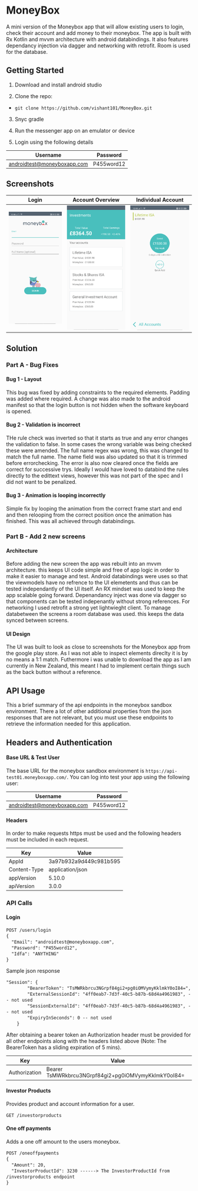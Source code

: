 # MoneyBox
A mini version of the Moneybox app that will allow existing users to login, check their account and add money to their moneybox. The app is built with Rx Kotlin and mvvm architecture with android databindings. It also features dependancy injection via dagger and networking with retrofit. Room is used for the database.

## Getting Started
1. Download and install android studio

2. Clone the repo:
- `git clone https://github.com/vishant101/MoneyBox.git`

3. Snyc gradle 

4. Run the messenger app on an emulator or device

5. Login using the following details

|  Username          | Password         |
| ------------- | ------------- |
| androidtest@moneyboxapp.com  | P455word12  |

## Screenshots
| Login | Account Overview | Individual Account |
|------|---------|-----|
| <img src="https://github.com/vishant101/MoneyBox/blob/master/images/Login.png/" width="275" alt="Login" title="Login" /> | <img src="https://github.com/vishant101/MoneyBox/blob/master/images/AccountOverview.png" width="275" alt="AccountOverview" title="AccountOverview" /> | <img src="https://github.com/vishant101/MoneyBox/blob/master/images/IndividualAccount.png" width="275" alt="IndividualAccount" title="IndividualAccount" /> 

## Solution

### Part A - Bug Fixes
#### Bug 1 - Layout 
This bug was fixed by adding constraints to the required elements. Padding was added where required. A change was also made to the android manifest so that the login button is not hidden when the software keyboard is opened.


#### Bug 2 - Validation is incorrect
THe rule check was inverted so that it starts as true and any error changes the validation to false. In some cases the wrong variable was being checked these were amended. The full name regex was wrong, this was changed to match the full name. The name field was also updated so that it is trimmed before errorchecking. The error is also now cleared once the fields are correct for successive trys. Ideally I would have loved to databind the rules directly to the edittext views, however this was not part of the spec and I did not want to be penalized.

#### Bug 3 - Animation is looping incorrectly
Simple fix by looping the animation from the correct frame start and end and then relooping from the correct position once the animation has finished. This was all achieved through databindings.

### Part B - Add 2 new screens
#### Architecture
Before adding the new screen the app was rebuilt into an mvvm architecture. this keeps UI code simple and free of app logic in order to make it easier to manage and test. Android databindings were uses so that the viewmodels have no refrence to the UI elemetents and thus can be tested independantly of the UI itself. An RX mindset was used to keep the app scalable going forward. Depenandancy inject was done via dagger so that components can be tested indepenantly without strong references. For networking I used retrofit a strong yet lightwieght client. To manage databetween the screens a room database was used. this keeps the data synced between screens. 

#### UI Design
The UI was built to look as close to screenshots for the Moneybox app from the google play store. As I was not able to inspect elements direclty it is by no means a 1:1 match. Futhermore i was unable to download the app as I am currently in New Zealand, this meant I had to implement certain things such as the back button without a reference.

## API Usage
This a brief summary of the api endpoints in the moneybox sandbox environment. There a lot of other additional properties from the json responses that are not relevant, but you must use these endpoints to retrieve the information needed for this application.

## Headers and Authentication
#### Base URL & Test User
The base URL for the moneybox sandbox environment is `https://api-test01.moneyboxapp.com/`.
You can log into test your app using the following user:

|  Username          | Password         |
| ------------- | ------------- |
| androidtest@moneyboxapp.com  | P455word12  |

#### Headers

In order to make requests https must be used and the following headers must be included in each request.

|  Key | Value |
| ------------- | ------------- |
| AppId  | 3a97b932a9d449c981b595  |
| Content-Type  | application/json  |
| appVersion | 5.10.0 |
| apiVersion | 3.0.0 |

### API Calls
#### Login
```
POST /users/login
{
  "Email": "androidtest@moneyboxapp.com",
  "Password": "P455word12",
  "Idfa": "ANYTHING"
}
```
Sample json response
```
"Session": {
        "BearerToken": "TsMWRkbrcu3NGrpf84gi2+pg0iOMVymyKklmkY0oI84=",
        "ExternalSessionId": "4ff0eab7-7d3f-40c5-b87b-68d4a4961983", -- not used
        "SessionExternalId": "4ff0eab7-7d3f-40c5-b87b-68d4a4961983", -- not used
        "ExpiryInSeconds": 0 -- not used
    }
```
After obtaining a bearer token an Authorization header must be provided for all other endpoints along with the headers listed above (Note: The BearerToken has a sliding expiration of 5 mins).

|  Key          | Value         |
| ------------- | ------------- |
| Authorization  | Bearer TsMWRkbrcu3NGrpf84gi2+pg0iOMVymyKklmkY0oI84=  |

#### Investor Products
Provides product and account information for a user.
```
GET /investorproducts
```
#### One off payments
Adds a one off amount to the users moneybox.
```
POST /oneoffpayments
{
  "Amount": 20,
  "InvestorProductId": 3230 ------> The InvestorProductId from /investorproducts endpoint
}
```
